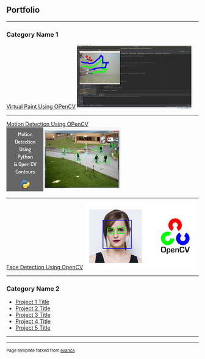 ## Portfolio

---

### Category Name 1 

[Virtual Paint Using OPenCV](https://github.com/akshitagupta15june/Virtual_Paint-using-OpenCV.git)
<img src="images/virt.jpeg?raw=true"/>

---
[Motion Detection Using OPenCV](/pdf/sample_presentation.pdf)
<img src="images/motion.jpeg?raw=true"/>

---
[Face Detection Using OpenCV](http://example.com/)
<img src="images/face.jpeg?raw=true"/>

---

### Category Name 2

- [Project 1 Title](http://example.com/)
- [Project 2 Title](http://example.com/)
- [Project 3 Title](http://example.com/)
- [Project 4 Title](http://example.com/)
- [Project 5 Title](http://example.com/)

---




---
<p style="font-size:11px">Page template forked from <a href="https://github.com/evanca/quick-portfolio">evanca</a></p>
<!-- Remove above link if you don't want to attibute -->
